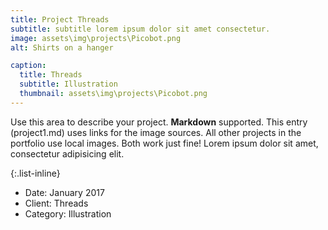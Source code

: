 ```yaml
---
title: Project Threads
subtitle: subtitle lorem ipsum dolor sit amet consectetur.
image: assets\img\projects\Picobot.png
alt: Shirts on a hanger

caption:
  title: Threads
  subtitle: Illustration
  thumbnail: assets\img\projects\Picobot.png
---
```


Use this area to describe your project. **Markdown** supported. This entry (project1.md) uses links for the image sources. All other projects in the portfolio use local images. Both work just fine! Lorem ipsum dolor sit amet, consectetur adipisicing elit.

{:.list-inline}

- Date: January 2017
- Client: Threads
- Category: Illustration
